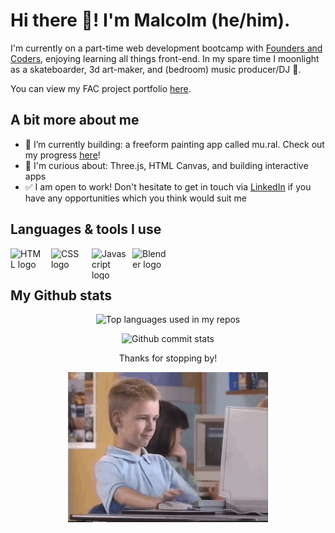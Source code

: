 # Hi there 👋! I'm Malcolm (he/him).

I'm currently on a part-time web development bootcamp with [Founders and Coders](https://learn.foundersandcoders.com/), enjoying learning all things front-end. In my spare time I moonlight as a skateboarder, 3d art-maker, and (bedroom) music producer/DJ 💽.

You can view my FAC project portfolio [here](https://github.com/fac27/Malcolm-Portfolio).

## A bit more about me

- 🧱 I’m currently building: a freeform painting app called mu.ral. Check out my progress [here](https://github.com/malcolmwilson8/mu.ral)!
- 🤔 I'm curious about: Three.js, HTML Canvas, and building interactive apps
- ✅ I am open to work! Don't hesitate to get in touch via [LinkedIn](https://www.linkedin.com/in/malcolmwilsonmcg/) if you have any opportunities which you think would suit me

## Languages & tools I use

<a href="https://developer.mozilla.org/en-US/docs/Glossary/HTML5"><img align="left" width="55px" height="50px" alt="HTML logo" style="padding-right:10px;" src="https://cdn-icons-png.flaticon.com/512/732/732212.png"/></a>
<a href="https://developer.mozilla.org/en-US/docs/Glossary/CSS"><img align="left" width="55px" height="50px" alt="CSS logo" style="padding-right:10px;" src="https://upload.wikimedia.org/wikipedia/commons/thumb/6/62/CSS3_logo.svg/2048px-CSS3_logo.svg.png"/></a>
<a href="https://developer.mozilla.org/en-US/docs/Glossary/JavaScript"><img align="left" width="55px" height="50px" alt="Javascript logo" style="padding-right:10px;" src="https://cdn.worldvectorlogo.com/logos/javascript-1.svg"/></a>
<a href="https://en.wikipedia.org/wiki/Blender_(software)"><img align="left" width="55px" height="50px" alt="Blender logo" style="padding-right:10px;" src="https://upload.wikimedia.org/wikipedia/commons/thumb/0/0c/Blender_logo_no_text.svg/2503px-Blender_logo_no_text.svg.png"/></a>
<br /> <br />

## My Github stats

<p align="center">
<img width="" src="https://github-readme-stats.vercel.app/api/top-langs/?username=malcolmwilson8&theme=dark&layout=compact&hide_title=1&card_width=300" alt="Top languages used in my repos" />
</p>
 
<p align="center">
<img width="" src="https://github-readme-stats.vercel.app/api?username=malcolmwilson8&theme=dark" alt="Github commit stats" />
</p>

<p align="center">Thanks for stopping by!</p>

<p align="center">
<img src="https://github.com/malcolmwilson8/malcolmwilson8/blob/main/thumbs-up.gif">
</p>
